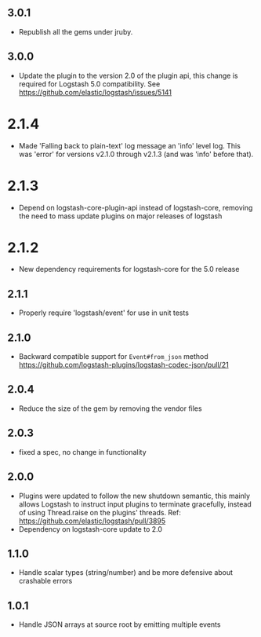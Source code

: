 ## 3.0.1
  - Republish all the gems under jruby.
## 3.0.0
  - Update the plugin to the version 2.0 of the plugin api, this change is required for Logstash 5.0 compatibility. See https://github.com/elastic/logstash/issues/5141
# 2.1.4
  - Made 'Falling back to plain-text' log message an 'info' level log. This was
    'error' for versions v2.1.0 through v2.1.3 (and was 'info' before that).

# 2.1.3
  - Depend on logstash-core-plugin-api instead of logstash-core, removing the need to mass update plugins on major releases of logstash
# 2.1.2
  - New dependency requirements for logstash-core for the 5.0 release
## 2.1.1
 - Properly require 'logstash/event' for use in unit tests

## 2.1.0
 - Backward compatible support for `Event#from_json` method https://github.com/logstash-plugins/logstash-codec-json/pull/21

## 2.0.4
 - Reduce the size of the gem by removing the vendor files

## 2.0.3
 - fixed a spec, no change in functionality

## 2.0.0
 - Plugins were updated to follow the new shutdown semantic, this mainly allows Logstash to instruct input plugins to terminate gracefully,
   instead of using Thread.raise on the plugins' threads. Ref: https://github.com/elastic/logstash/pull/3895
 - Dependency on logstash-core update to 2.0

## 1.1.0
  - Handle scalar types (string/number) and be more defensive about crashable errors

## 1.0.1
  - Handle JSON arrays at source root by emitting multiple events
